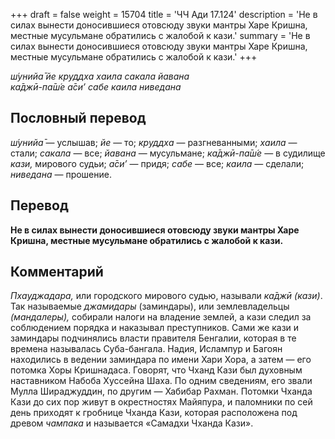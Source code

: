 +++
draft = false
weight = 15704
title = 'ЧЧ Ади 17.124'
description = 'Не в силах вынести доносившиеся отовсюду звуки мантры Харе Кришна, местные мусульмане обратились с жалобой к кази.'
summary = 'Не в силах вынести доносившиеся отовсюду звуки мантры Харе Кришна, местные мусульмане обратились с жалобой к кази.'
+++

_ш́унийа̄ йе круддха хаила сакала йавана  
ка̄джӣ-па̄ш́е а̄си’ сабе каила ниведана_

## Пословный перевод

_ш́унийа̄_ — услышав; _йе_ — то; _круддха_ — разгневанными; _хаила_ — стали; _сакала_ — все; _йавана_ — мусульмане; _ка̄джӣ_\-_па̄ш́е_ — в судилище _кази,_ мирового судьи; _а̄си’_ — придя; _сабе_ — все; _каила_ — сделали; _ниведана_ — прошение.

## Перевод

**Не в силах вынести доносившиеся отовсюду звуки мантры Харе Кришна, местные мусульмане обратились с жалобой к кази.**

## Комментарий

_Пхауджадара,_ или городского мирового судью, называли _ка̄джӣ (кази)_. Так называемые _джамидары_ (заминдары), или землевладельцы _(мандалеры),_ собирали налоги на владение землей, а кази следил за соблюдением порядка и наказывал преступников. Сами же кази и заминдары подчинялись власти правителя Бенгалии, которая в те времена называлась Суба-бангала. Надия, Ислампур и Багоян находились в ведении заминдара по имени Хари Хора, а затем — его потомка Хоры Кришнадаса. Говорят, что Чханд Кази был духовным наставником Набоба Хуссейна Шаха. По одним сведениям, его звали Мулла Шираджуддин, по другим — Хабибар Рахман. Потомки Чханда Кази до сих пор живут в окрестностях Майяпура, и паломники по сей день приходят к гробнице Чханда Кази, которая расположена под древом _чампака_ и называется «Самадхи Чханда Кази».
